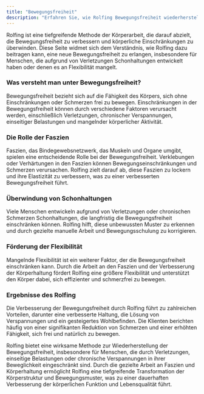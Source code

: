 ```yaml
---
title: "Bewegungsfreiheit"
description: "Erfahren Sie, wie Rolfing Bewegungsfreiheit wiederherstellt und Einschränkungen durch Schonhaltungen und mangelnde Flexibilität überwindet."
---
```



Rolfing ist eine tiefgreifende Methode der Körperarbeit, die darauf abzielt, die Bewegungsfreiheit zu verbessern und körperliche Einschränkungen zu überwinden. Diese Seite widmet sich dem Verständnis, wie Rolfing dazu beitragen kann, eine neue Bewegungsfreiheit zu erlangen, insbesondere für Menschen, die aufgrund von Verletzungen Schonhaltungen entwickelt haben oder denen es an Flexibilität mangelt.

### Was versteht man unter Bewegungsfreiheit?

Bewegungsfreiheit bezieht sich auf die Fähigkeit des Körpers, sich ohne Einschränkungen oder Schmerzen frei zu bewegen. Einschränkungen in der Bewegungsfreiheit können durch verschiedene Faktoren verursacht werden, einschließlich Verletzungen, chronischer Verspannungen, einseitiger Belastungen und mangelnder körperlicher Aktivität.

### Die Rolle der Faszien

Faszien, das Bindegewebsnetzwerk, das Muskeln und Organe umgibt, spielen eine entscheidende Rolle bei der Bewegungsfreiheit. Verklebungen oder Verhärtungen in den Faszien können Bewegungseinschränkungen und Schmerzen verursachen. Rolfing zielt darauf ab, diese Faszien zu lockern und ihre Elastizität zu verbessern, was zu einer verbesserten Bewegungsfreiheit führt.

### Überwindung von Schonhaltungen

Viele Menschen entwickeln aufgrund von Verletzungen oder chronischen Schmerzen Schonhaltungen, die langfristig die Bewegungsfreiheit einschränken können. Rolfing hilft, diese unbewussten Muster zu erkennen und durch gezielte manuelle Arbeit und Bewegungsschulung zu korrigieren.

### Förderung der Flexibilität

Mangelnde Flexibilität ist ein weiterer Faktor, der die Bewegungsfreiheit einschränken kann. Durch die Arbeit an den Faszien und der Verbesserung der Körperhaltung fördert Rolfing eine größere Flexibilität und unterstützt den Körper dabei, sich effizienter und schmerzfrei zu bewegen.

### Ergebnisse des Rolfing

Die Verbesserung der Bewegungsfreiheit durch Rolfing führt zu zahlreichen Vorteilen, darunter eine verbesserte Haltung, die Lösung von Verspannungen und ein gesteigertes Wohlbefinden. Die Klienten berichten häufig von einer signifikanten Reduktion von Schmerzen und einer erhöhten Fähigkeit, sich frei und natürlich zu bewegen.

Rolfing bietet eine wirksame Methode zur Wiederherstellung der Bewegungsfreiheit, insbesondere für Menschen, die durch Verletzungen, einseitige Belastungen oder chronische Verspannungen in ihrer Beweglichkeit eingeschränkt sind. Durch die gezielte Arbeit an Faszien und Körperhaltung ermöglicht Rolfing eine tiefgreifende Transformation der Körperstruktur und Bewegungsmuster, was zu einer dauerhaften Verbesserung der körperlichen Funktion und Lebensqualität führt.
